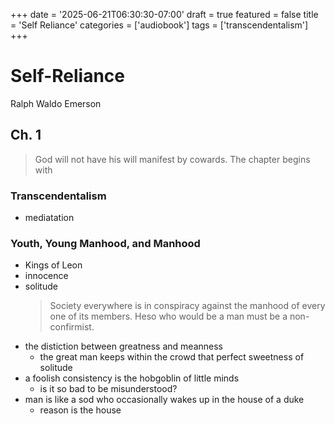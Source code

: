 +++
date = '2025-06-21T06:30:30-07:00'
draft = true
featured = false
title = 'Self Reliance'
categories = ['audiobook']
tags = ['transcendentalism']
+++

# Self-Reliance

Ralph Waldo Emerson

## Ch. 1

> God will not have his will manifest by cowards.
> The chapter begins with

### Transcendentalism

- mediatation

### Youth, Young Manhood, and Manhood

- Kings of Leon
- innocence
- solitude
  > Society everywhere is in conspiracy against the manhood of every one of its members.
  > Heso who would be a man must be a non-confirmist.
- the distiction between greatness and meanness
  - the great man keeps within the crowd that perfect sweetness of solitude
- a foolish consistency is the hobgoblin of little minds
  - is it so bad to be misunderstood?
- man is like a sod who occasionally wakes up in the house of a duke
  - reason is the house
